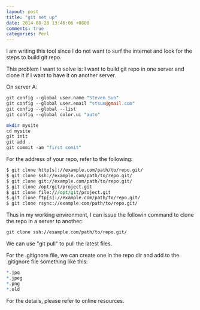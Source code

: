 ```yaml
---
layout: post
title: "git set up"
date: 2014-08-28 13:46:06 +0800
comments: true
categories: Perl
---
```

I am writing this tool since I do not want to surf the internet and look for the steps to build git repo.  

This problem I want to solve is: I want to build git repo in one server and clone it if I want to have it on another server.  

On server A:

```pl
git config --global user.name "Steven Sun"  
git config --global user.email "stsun@gmail.com"   
git config --global --list  
git config --global color.ui "auto"    

mkdir mysite   
cd mysite   
git init  
git add .  
git commit -am "first comit"    
```

For the address of your repo, refer to the following:  

```pl
$ git clone http[s]://example.com/path/to/repo.git/
$ git clone ssh://example.com/path/to/repo.git/
$ git clone git://example.com/path/to/repo.git/
$ git clone /opt/git/project.git 
$ git clone file:///opt/git/project.git
$ git clone ftp[s]://example.com/path/to/repo.git/
$ git clone rsync://example.com/path/to/repo.git/  
```  

Thus in my working environment, I can issue the followin command to clone the repo in a server to another:  

```pl
git clone ssh://example.com/path/to/repo.git/
```

We can use "git pull" to pull the latest files. 

For the .gitignore file, we can create one in the repo dir and add to the .gitignore file something like this:  

```pl
*.jpg
*.jpeg
*.png
*.old
```  

For the details, please refer to online resources.  
